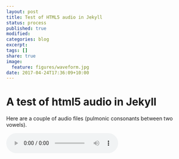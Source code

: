 ```yaml
---
layout: post
title: Test of HTML5 audio in Jekyll 
status: process
published: true
modified:
categories: blog
excerpt:
tags: []
share: true
image:
  feature: figures/waveform.jpg
date: 2017-04-24T17:36:09+10:00
---
```


# A test of html5 audio in Jekyll

Here are a couple of audio files (pulmonic consonants between two vowels).  

<audio controls>
<source src="/audio/arda.wav">
<p>Your browser does not support audio playback, download the file:
  <a href="/audio/arda.wav">WAV</a></audio>  
  
<audio controls>
<source src="/audio/aGa.wav">
<p>Your browser does not support audio playback, download the file:
  <a href="/audio/aGa.wav">WAV</a></audio> 
  
